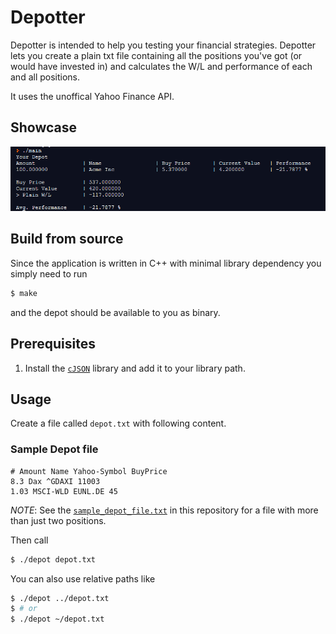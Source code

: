 # Depotter

Depotter is intended to help you testing your financial strategies.
Depotter lets you create a plain txt file containing all the positions you've got (or would have invested in) and calculates the W/L and performance of each and all positions.

It uses the unoffical Yahoo Finance API.

## Showcase
![Showcase](resources/showcase.png)

## Build from source
Since the application is written in C++ with minimal library dependency you simply need to run
```sh
$ make
```
and the depot should be available to you as binary.

## Prerequisites
1. Install the [`cJSON`][cjson] library and add it to your library path.

## Usage
Create a file called `depot.txt` with following content.

### Sample Depot file
```
# Amount Name Yahoo-Symbol BuyPrice
8.3 Dax ^GDAXI 11003
1.03 MSCI-WLD EUNL.DE 45
```

*NOTE*: See the [`sample_depot_file.txt`](./sample_depot_file.txt) in this repository for a file with more than just two positions.

Then call
```sh
$ ./depot depot.txt
```

You can also use relative paths like
```sh
$ ./depot ../depot.txt
$ # or
$ ./depot ~/depot.txt
```


[cjson]: https://github.com/DaveGamble/cJSON#cmake
